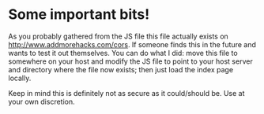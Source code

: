# Some important bits!

As you probably gathered from the JS file this file actually exists
on http://www.addmorehacks.com/cors. If someone finds this in the future
and wants to test it out themselves. You can do what I did: move this
file to somewhere on your host and modify the JS file to point to your
host server and directory where the file now exists; then just load the
index page locally.

Keep in mind this is definitely not as secure as it could/should be. Use
at your own discretion.
